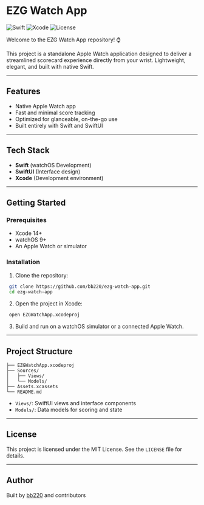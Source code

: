# EZG Watch App

![Swift](https://img.shields.io/badge/Swift-watchOS-orange)
![Xcode](https://img.shields.io/badge/Xcode-Project-blue)
![License](https://img.shields.io/badge/License-MIT-blue)

Welcome to the EZG Watch App repository! ⌚

This project is a standalone Apple Watch application designed to deliver a streamlined scorecard experience directly from your wrist. Lightweight, elegant, and built with native Swift.

---

## Features

- Native Apple Watch app
- Fast and minimal score tracking
- Optimized for glanceable, on-the-go use
- Built entirely with Swift and SwiftUI

---

## Tech Stack

- **Swift** (watchOS Development)
- **SwiftUI** (Interface design)
- **Xcode** (Development environment)

---

## Getting Started

### Prerequisites

- Xcode 14+
- watchOS 9+
- An Apple Watch or simulator

### Installation

1. Clone the repository:

```bash
 git clone https://github.com/bb220/ezg-watch-app.git
 cd ezg-watch-app
```

2. Open the project in Xcode:

```bash
 open EZGWatchApp.xcodeproj
```

3. Build and run on a watchOS simulator or a connected Apple Watch.

---

## Project Structure

```
├── EZGWatchApp.xcodeproj
├── Sources/
│   ├── Views/
│   └── Models/
├── Assets.xcassets
└── README.md
```

- `Views/`: SwiftUI views and interface components
- `Models/`: Data models for scoring and state

---

## License

This project is licensed under the MIT License. See the `LICENSE` file for details.

---

## Author

Built by [bb220](https://github.com/bb220) and contributors
